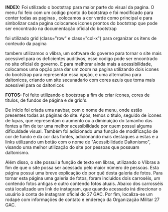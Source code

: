 **INDEX:**
Foi utilizado o bootstrap para maior parte do visual da pagina.
O menu foi feio com um codigo pronto do bootstrap e foi modificado para conter todas as paginas , 
colocamos a cor verde como principal e para simbolizar cada pagina colocamos icones prontos do bootstrap que pode
ser encontrado na documentação oficial do bootstrap

foi utilizado grid (class="row" e class="col-x") para organizar
os itens de conteudo da pagina

tambem utilizamos o vlibra, um software do governo para tornar o site 
mais acessivel para os deficientes auditivos, esse codigo pode ser encontrado no site oficial do governo.
E para melhorar ainda mais a acessibilidade, colocamos uma opção para dar um zoom na pagina utilizando dois icones do bootstrap para representar essa opção,
e uma alternativa para daltonicos, criando um site secunadario com cores azuis que torna mais acessivel para os daltonicos


**FOTOS:**
Foi feito utilizando o bootstrap a fim de criar ícones, cores de títulos, de fundos de página e de grid's.

De início foi criada uma navbar, com o nome de menu, onde estão presentes todas as páginas do site. 
Após, temos o título, seguido de ícones de lupas, que representam o aumento ou a diminuição do tamanho das fontes a fim de ter uma melhor 
acessibilidade por quem possui alguma dificuldade visual.
Também foi adicionado uma função de modificação de cor de fundo e da cor das fontes, adicionando mais destaques a estas e a links utilizando um 
botão com o nome  de "Acessibilidade Daltonismo", visando uma melhor utilização do site por pessoas que possuam daltonismo. 

Além disso, o site possui a função de texto em libras, utilizando o Vlibras a fim de que o site possa ser acessado pelo maior número de pessoas.
Esta página possui uma breve explicação do por quê desta galeria de fotos.
Para tornar esta página uma galeria de fotos, foram incluídos dois carroséis, um contendo fotos antigas e outro contendo fotos atuais.
Abaixo dos carrosséis está localizado um link de instagram, que quando acessado irá direcionar o usuário à conta de instagram oficial do 27 GAC.
Por fim, localiza-se um rodapé com informações de contato e endereço da Organização Militar 27 GAC.